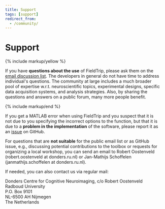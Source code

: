 ```yaml
---
title: Support
tags: [support]
redirect_from:
  - /community/
---
```


# Support

{% include markup/yellow %}

If you have **questions about the use** of FieldTrip, please ask them on the [email discussion list](/discussion_list). The developers in general do not have time to address individual's questions. The community at large includes a much broader pool of expertise w.r.t. neuroscientific topics, experimental designs, specific data acquisition systems, and analysis strategies. Also, by sharing the questions and answers on a public forum, many more people benefit.

{% include markup/end %}

If you get a MATLAB error when using FieldTrip and you suspect that it is not due to you specifying the incorrect options to the function, but that it is due to a **problem in the implementation** of the software, please report it as an [issue](/development/issues) on GitHub.

For questions that are **not suitable** for the public email list or as GitHub issue, e.g., discussing potential contributions to the toolbox or requests for organizing a local workshop, you can send an email to Robert Oostenveld (robert.oostenveld at donders.ru.nl) or Jan-Mathijs Schoffelen (janmathijs.schoffelen at donders.ru.nl).

If needed, you can also contact us via regular mail:

Donders Centre for Cognitive Neuroimaging, c/o Robert Oostenveld  
Radboud University  
P.O. Box 9101  
NL-6500 AH Nijmegen  
The Netherlands  
